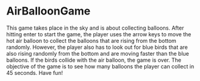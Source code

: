 # AirBalloonGame
This game takes place in the sky and is about collecting balloons. After hitting enter to start the game, the player uses the arrow keys to move the
hot air balloon to collect the balloons that are rising from the bottom randomly. However, the player also has to look out for blue birds that are 
also rising randomly from the bottom and are moving faster than the blue balloons. If the birds collide with the air balloon, the game is over. The
objective of the game is to see how many balloons the player can collect in 45 seconds. Have fun!
